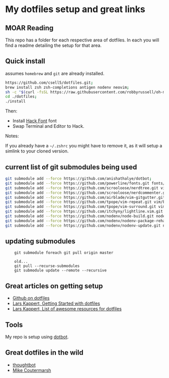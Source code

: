 # My dotfiles setup and great links

## MOAR Reading

This repo has a folder for each respective area of dotfiles. In each you will find a readme
detailing the setup for that area.

## Quick install

assumes `homebrew` and `git` are already installed.

```bash
https://github.com/csell5/dotfiles.git;
brew install zsh zsh-completions antigen nodenv neovim;
sh -c "$(curl -fsSL https://raw.githubusercontent.com/robbyrussell/oh-my-zsh/master/tools/install.sh)";
cd ./dotfiles;
./install
```

Then:

- Install [Hack Font](https://github.com/source-foundry/Hack#quick-installation) font
- Swap Terminal and Editor to Hack.

Notes:

If you already have a `~/.zshrc` you might have to remove it, as it will setup a simlink to your cloned version.

## current list of git submodules being used

```bash
git submodule add --force https://github.com/anishathalye/dotbot;
git submodule add --force https://github.com/powerline/fonts.git fonts/powerline;
git submodule add --force https://github.com/scrooloose/nerdtree.git vim/bundle/nerdtree;
git submodule add --force https://github.com/scrooloose/nerdcommenter.git vim/bundle/nerdcommenter;
git submodule add --force https://github.com/airblade/vim-gitgutter.git vim/bundle/vim-gitgutter;
git submodule add --force https://github.com/tpope/vim-repeat.git vim/bundle/vim-repeat;
git submodule add --force https://github.com/tpope/vim-surround.git vim/bundle/vim-surround;
git submodule add --force https://github.com/itchyny/lightline.vim.git vim/bundle/lightline;
git submodule add --force https://github.com/nodenv/node-build.git nodenv/plugins/node-build;
git submodule add --force https://github.com/nodenv/nodenv-package-rehash.git nodenv/plugins/nodenv-package-rehash;
git submodule add --force https://github.com/nodenv/nodenv-update.git nodenv/plugins/nodenv-update;
```

## updating submodules

```
    git submodule foreach git pull origin master

    old...
    git pull --recurse-submodules
    git submodule update --remote --recursive
```

## Great articles on getting setup

- [Github on dotfiles](https://dotfiles.github.io/)
- [Lars Kappert, Getting Started with dotfiles](https://medium.com/@webprolific/getting-started-with-dotfiles-43c3602fd789#.wpybvrqqk)
- [Lars Kappert, List of awesome resources for dotfiles](https://github.com/webpro/awesome-dotfiles)

## Tools

My repo is setup using [dotbot](https://github.com/anishathalye/dotbot).

## Great dotfiles in the wild

- [thoughtbot](https://github.com/thoughtbot/dotfiles)
- [Mike Coutermarsh](https://github.com/mscoutermarsh/dotfiles)
